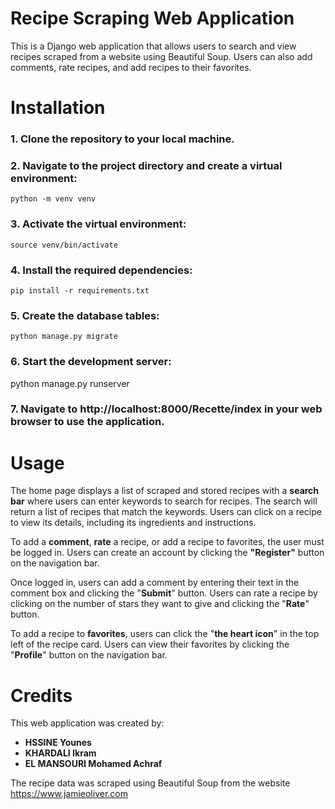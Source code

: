 # Recipe Scraping Web Application
This is a Django web application that allows users to search and view recipes scraped from a website using Beautiful Soup. Users can also add comments, rate recipes, and add recipes to their favorites.
# Installation
### 1. Clone the repository to your local machine.
### 2. Navigate to the project directory and create a virtual environment:
    python -m venv venv
### 3. Activate the virtual environment:
    source venv/bin/activate
### 4. Install the required dependencies:
    pip install -r requirements.txt
### 5. Create the database tables:
    python manage.py migrate
### 6. Start the development server:
python manage.py runserver
### 7. Navigate to http://localhost:8000/Recette/index in your web browser to use the application.
# Usage
  The home page displays a list of scraped and stored recipes with a **search bar** where users can enter keywords to search for recipes. The search will return a list of recipes that match the keywords. Users can click on a recipe to view its details, including its ingredients and instructions.

  To add a **comment**, **rate** a recipe, or add a recipe to favorites, the user must be logged in. Users can create an account by clicking the **"Register"** button on the navigation bar.

  Once logged in, users can add a comment by entering their text in the comment box and clicking the "**Submit**" button. Users can rate a recipe by clicking on the number of stars they want to give and clicking the "**Rate**" button.

To add a recipe to **favorites**, users can click the "**the heart icon**" in the top left of the recipe card. Users can view their favorites by clicking the "**Profile**" button on the navigation bar.

# Credits
This web application was created by:
- **HSSINE Younes** 
- **KHARDALI Ikram**
- **EL MANSOURI Mohamed Achraf**

The recipe data was scraped using Beautiful Soup from the website https://www.jamieoliver.com
